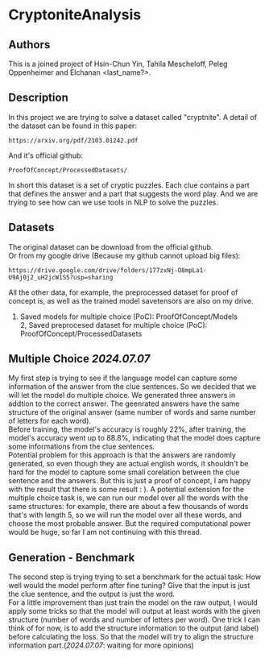 # CryptoniteAnalysis
## Authors
This is a joined project of Hsin-Chun Yin, Tahila Mescheloff, Peleg Oppenheimer and Elchanan <last_name?>. 


## Description
In this project we are trying to solve a dataset called "cryptnite". A detail of the dataset can be found in this paper: 

	https://arxiv.org/pdf/2103.01242.pdf
And it's official github: 

	ProofOfConcept/ProcessedDatasets/
In short this dataset is a set of cryptic puzzles. Each clue contains a part that defines the answer and a part that suggests the word play. And we are trying to see how can we use tools in NLP to solve the puzzles.  


## Datasets
The original dataset can be download from the official github.  
Or from my google drive (Because my github cannot upload big files):

	https://drive.google.com/drive/folders/177zxNj-O8mpLa1-U9Aj0j2_uH2jcW1S5?usp=sharing
All the other data, for example, the preprocessed dataset for proof of concept is, as well as the trained model savetensors are also on my drive.  
1. Saved models for multiple choice (PoC): ProofOfConcept/Models  
2, Saved preprocesed dataset for multiple choice (PoC): ProofOfConcept/ProcessedDatasets

## Multiple Choice *2024.07.07*
My first step is trying to see if the language model can capture some information of the answer from the clue sentences. So we decided that we will let the model do multiple choice. We generated three answers in addtion to the correct answer. The geenrated answers have the same structure of the original answer (same number of words and same number of letters for each word).  
Before training, the model's accuracy is roughly 22%, after training, the model's accuracy went up to 88.8%, indicating that the model does capture some informations from the clue sentences.  
Potential problem for this approach is that the answers are randomly generated, so even though they are actual english words, it shouldn't be hard for the model to capture some small corelation between the clue sentence and the answers. But this is just a proof of concept, I am happy with the result that there is some result : ). 
A potential extension for the multiple choice task is, we can run our model over all the words with the same structures: for example, there are about a few thousands of words that's with length 5, so we will run the model over all these words, and choose the most probable answer. But the required computational power would be huge, so far I am not continuing with this thread.   

## Generation - Benchmark 
The second step is trying trying to set a benchmark for the actual task: How well would the model perform after fine tuning? Give that the input is just the clue sentence, and the output is just the word.  
For a little improvement than just train the model on the raw output, I would apply some tricks so that the model will output at least words with the given structure (number of words and number of letters per word). One trick I can think of for now, is to add the structure information to the output (and label) before calculating the loss. So that the model will try to align the structure information part.(*2024.07.07*: waiting for more opinions)
 
